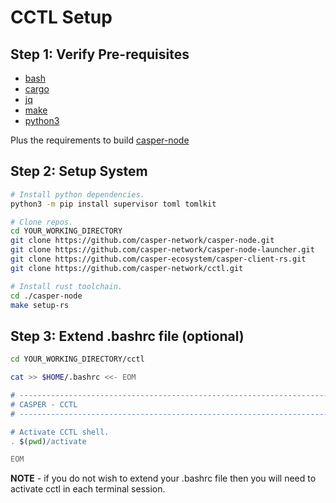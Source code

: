 # CCTL Setup

## Step 1: Verify Pre-requisites

- [bash](https://en.wikipedia.org/wiki/Bash_(Unix_shell))
- [cargo](https://doc.rust-lang.org/cargo/)
- [jq](https://jqlang.github.io/jq/)
- [make](https://www.gnu.org/software/make/)
- [python3](https://www.python.org/downloads/)

Plus the requirements to build [casper-node](https://github.com/CasperLabs/casper-node#pre-requisites-for-building)

## Step 2: Setup System

```bash copy
# Install python dependencies.
python3 -m pip install supervisor toml tomlkit

# Clone repos.
cd YOUR_WORKING_DIRECTORY
git clone https://github.com/casper-network/casper-node.git
git clone https://github.com/casper-network/casper-node-launcher.git
git clone https://github.com/casper-ecosystem/casper-client-rs.git
git clone https://github.com/casper-network/cctl.git

# Install rust toolchain.
cd ./casper-node
make setup-rs
```

## Step 3: Extend .bashrc file (optional)

```bash copy
cd YOUR_WORKING_DIRECTORY/cctl

cat >> $HOME/.bashrc <<- EOM

# ----------------------------------------------------------------------
# CASPER - CCTL
# ----------------------------------------------------------------------

# Activate CCTL shell.
. $(pwd)/activate

EOM
```

**NOTE** - if you do not wish to extend your .bashrc file then you will need to activate cctl in each terminal session.
